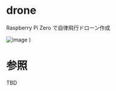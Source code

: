 # drone
Raspberry Pi Zero で自律飛行ドローン作成


![image](https://user-images.githubusercontent.com/12773136/87647226-3cf00a80-c78a-11ea-9f24-bf4d23e87a84.jpg)
)



# 参照

TBD
